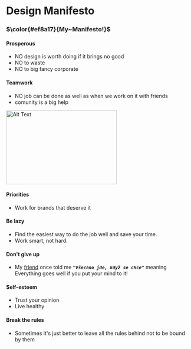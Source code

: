 # Design Manifesto

### $\color{#ef8a17}{My~Manifesto!}$

#### Prosperous
- NO design is worth doing if it brings no good
- NO to waste
- NO to big fancy corporate
#### Teamwork
- NO job can be done as well as when we work on it with friends
- comunity is a big help

 <img src="https://github.com/user-attachments/assets/55939860-46a7-44a5-97d8-46858415ba9a" alt="Alt Text" width="300" height="200">

#### Priorities
- Work for brands that deserve it
#### Be lazy
- Find the easiest way to do the job well and save your time.
- Work smart, not hard.
#### Don't give up
- My [friend](https://github.com/sprtokiller) once told me _**``"Všechno jde, když se chce"``**_ meaning Everything goes well if you put your mind to it!
#### Self-esteem
- Trust your opinion
- Live healthy
#### Break the rules
- Sometimes it's just better to leave all the rules behind not to be bound by them
